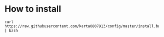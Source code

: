 # How to install

```
curl https://raw.githubusercontent.com/karta0807913/config/master/install.bash | bash
```

